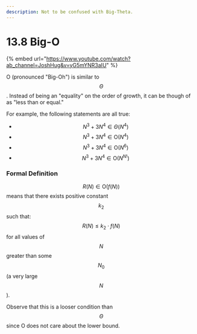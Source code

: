 ```yaml
---
description: Not to be confused with Big-Theta.
---
```


# 13.8 Big-O

{% embed url="https://www.youtube.com/watch?ab_channel=JoshHug&v=yG5mYNR3aIU" %}

O (pronounced "Big-Oh") is similar to $$\Theta$$. Instead of being an "equality" on the order of growth, it can be though of as "less than or equal."

For example, the following statements are all true:

* $$N^3  + 3N^4 \in \Theta (N^4)$$
* $$N^3 + 3N^4 \in \text{O}(N^4)$$
* $$N^3 + 3N^4 \in \text{O}(N^6)$$
* $$N^3 + 3N^4 \in \text{O}(N^{N!})$$

### **Formal Definition**

$$R(N) \in \text{O}(f(N))$$ means that there exists positive constant $$k_2$$ such that:\
$$R(N) \leq k_2 \cdot f(N)$$ for all values of $$N$$ greater than some $$N_0$$ (a very large $$N$$).

Observe that this is a looser condition than $$\Theta$$ since O does not care about the lower bound.&#x20;
